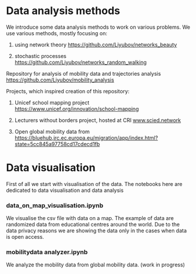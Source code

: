 # Data analysis methods 

We introduce some data analysis methods to work on various problems. 
We use various methods, mostly focusing on:

1. using network theory 
https://github.com/Liyubov/networks_beauty

2. stochastic processes 
https://github.com/Liyubov/networks_random_walking

Repository for analysis of mobility data and trajectories analysis https://github.com/Liyubov/mobility_analysis


Projects, which inspired creation of this repository:

1. Unicef school mapping project 
https://www.unicef.org/innovation/school-mapping

2. Lecturers without borders project, hosted at CRI 
www.scied.network 

3. Open global mobility data 
from https://bluehub.jrc.ec.europa.eu/migration/app/index.html?state=5cc845a97758cd17cdecd1fb 


# Data visualisation 

First of all we start with visualisation of the data. 
The notebooks here are dedicated to data visualisation and data analysis

### data_on_map_visualisation.ipynb 

We visualise the csv file with data on a map. The example of data are randomized data from educational centres around the world. 
Due to the data privacy reasons we are showing the data only in the cases when data is open access. 

### mobilitydata analyzer.ipynb 

We analyze the mobility data from global mobility data. (work in progress)
